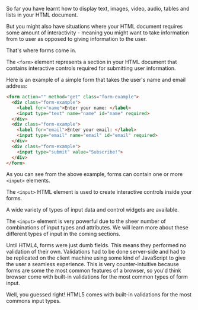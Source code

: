 So far you have learnt how to display text, images, video, audio, tables and lists in your HTML document. 

But you might also have situations where your HTML document requires some amount of interactivity - meaning you might want to take information from to user as opposed to giving information to the user.

That's where forms come in.

The `<form>` element represents a section in your HTML document that contains interactive controls required for submitting user information.

Here is an example of a simple form that takes the user's name and email address:

```html
<form action="" method="get" class="form-example">
  <div class="form-example">
    <label for="name">Enter your name: </label>
    <input type="text" name="name" id="name" required>
  </div>
  <div class="form-example">
    <label for="email">Enter your email: </label>
    <input type="email" name="email" id="email" required>
  </div>
  <div class="form-example">
    <input type="submit" value="Subscribe!">
  </div>
</form>
```

As you can see from the above example, forms can contain one or more `<input>` elements.

The `<input>` HTML element is used to create interactive controls inside your forms.

A wide variety of types of input data and control widgets are available.

The `<input>` element is very powerful due to the sheer number of combinations of input types and attributes. We will learn more about these different types of input in the coming sections.

Until HTML4, forms were just dumb fields. This means they performed no validation of their own. Validations had to be done server-side and had to be replicated on the client machine using some kind of JavaScript to give the user a seamless experience. This is very counter-intuitive because forms are some the most common features of a browser, so you'd think browser come with built-in validations for the most common types of form input.

Well, you guessed right! HTML5 comes with built-in validations for the most commons input types.